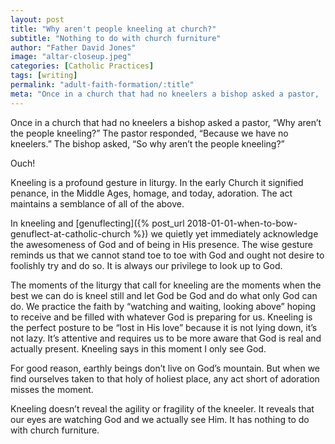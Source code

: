 ```yaml
---
layout: post
title: "Why aren't people kneeling at church?"
subtitle: "Nothing to do with church furniture"
author: "Father David Jones"
image: "altar-closeup.jpeg"
categories: [Catholic Practices]
tags: [writing]
permalink: "adult-faith-formation/:title"
meta: "Once in a church that had no kneelers a bishop asked a pastor, 'Why aren’t the people kneeling?' The pastor responded, 'Because we have no kneelers.' The bishop asked, 'So why aren’t the people kneeling?'"
---
```

Once in a church that had no kneelers a bishop asked a pastor, “Why aren’t the people kneeling?” The pastor responded, “Because we have no kneelers.” The bishop asked, “So why aren’t the people kneeling?” 
<!--more-->

Ouch!

Kneeling is a profound gesture in liturgy. In the early Church it signified penance, in the Middle Ages, homage, and today, adoration. The act maintains a semblance of all of the above.

In kneeling and [genuflecting]({% post_url 2018-01-01-when-to-bow-genuflect-at-catholic-church %}) we quietly yet immediately acknowledge the awesomeness of God and of being in His presence. The wise gesture reminds us that we cannot stand toe to toe with God and ought not desire to foolishly try and do so. It is always our privilege to look up to God.

The moments of the liturgy that call for kneeling are the moments when the best we can do is kneel still and let God be God and do what only God can do. We practice the faith by “watching and waiting, looking above” hoping to receive and be filled with whatever God is preparing for us. Kneeling is the perfect posture to be “lost in His love” because it is not lying down, it’s not lazy. It’s attentive and requires us to be more aware that God is real and actually present. Kneeling says in this moment I only see God.

For good reason, earthly beings don’t live on God’s mountain. But when we find ourselves taken to that holy of holiest place, any act short of adoration misses the moment.

Kneeling doesn’t reveal the agility or fragility of the kneeler. It reveals that our eyes are watching God and we actually see Him. It has nothing to do with church furniture.